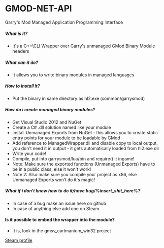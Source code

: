 GMOD-NET-API
============

Garry's Mod Managed Application Programming Interface

##### What is it?
* It's a C++\CLI Wrapper over Garry's unmanaged GMod Binary Module headers

##### What can it do?
* It allows you to write binary modules in managed languages

##### How to install it?
* Put the binary in same directory as hl2.exe (common/garrysmod)

##### How do i create managed binary modules?
* Get Visual Studio 2012 and NuGet
* Create a C# .dll solution named like your module
* Install Unmanaged Exports from NuGet - this allows you to create static entry points for your module to be loadable by GMod
* Add reference to ManagedWrapper.dll and disable copy to local output, you don't need it in output - it gets automatically loaded from hl2.exe dir
* Write your code!
* Compile, put into garrysmod/lua/bin and require() it ingame!
* Note: Make sure the exported functions (Unmanaged Exports) have to be in a public class, else it won't work!
* Note 2: Also make sure you compile your project as x86, else Unmanaged Exports won't do it's magic!

##### What if i don't know how to do it/have bug/%insert_shit_here%?
* In case of a bug make an issue here on github
* In case of anything else add one on Steam

#### Is it possible to embed the wrapper into the module?
* It is, look in the gmsv_cartmanium_win32 project

[Steam profile](http://steamcommunity.com/id/cartman300/)